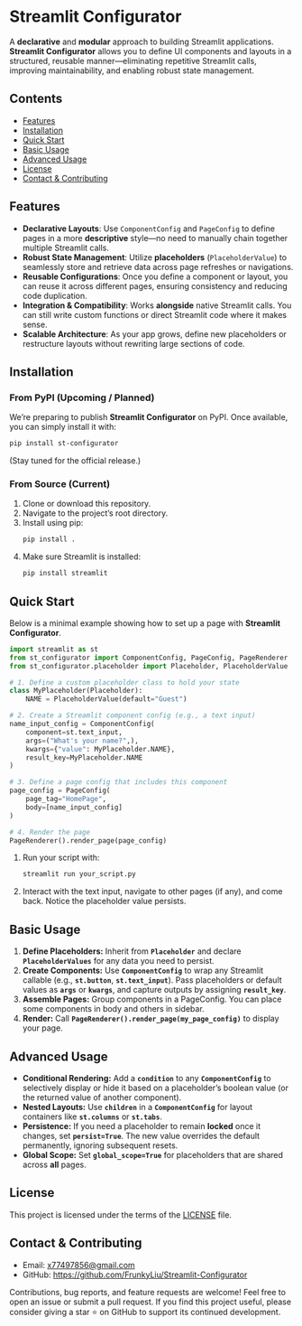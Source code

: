# Streamlit Configurator

A **declarative** and **modular** approach to building Streamlit applications. **Streamlit Configurator** allows you to define UI components and layouts in a structured, reusable manner—eliminating repetitive Streamlit calls, improving maintainability, and enabling robust state management.

## Contents
- [Features](#features)
- [Installation](#installation)
- [Quick Start](#quick-start)
- [Basic Usage](#basic-usage)
- [Advanced Usage](#advanced-usage)
- [License](#license)
- [Contact & Contributing](#contact--contributing)


## Features
- **Declarative Layouts**: Use `ComponentConfig` and `PageConfig` to define pages in a more **descriptive** style—no need to manually chain together multiple Streamlit calls.
- **Robust State Management**: Utilize **placeholders** (`PlaceholderValue`) to seamlessly store and retrieve data across page refreshes or navigations.
- **Reusable Configurations**: Once you define a component or layout, you can reuse it across different pages, ensuring consistency and reducing code duplication.
- **Integration & Compatibility**: Works **alongside** native Streamlit calls. You can still write custom functions or direct Streamlit code where it makes sense.
- **Scalable Architecture**: As your app grows, define new placeholders or restructure layouts without rewriting large sections of code.


## Installation

### From PyPI (Upcoming / Planned)
We’re preparing to publish **Streamlit Configurator** on PyPI. Once available, you can simply install it with:
```bash
pip install st-configurator
```
(Stay tuned for the official release.)

### From Source (Current)
1. Clone or download this repository.
2. Navigate to the project’s root directory.
3. Install using pip:
    ```bash
    pip install .
    ```
4. Make sure Streamlit is installed:
    ```bash
    pip install streamlit
    ```

## Quick Start
Below is a minimal example showing how to set up a page with **Streamlit Configurator**.
    
```python
import streamlit as st
from st_configurator import ComponentConfig, PageConfig, PageRenderer
from st_configurator.placeholder import Placeholder, PlaceholderValue

# 1. Define a custom placeholder class to hold your state
class MyPlaceholder(Placeholder):
    NAME = PlaceholderValue(default="Guest")

# 2. Create a Streamlit component config (e.g., a text input)
name_input_config = ComponentConfig(
    component=st.text_input,
    args=("What's your name?",),
    kwargs={"value": MyPlaceholder.NAME},
    result_key=MyPlaceholder.NAME
)

# 3. Define a page config that includes this component
page_config = PageConfig(
    page_tag="HomePage",
    body=[name_input_config]
)

# 4. Render the page
PageRenderer().render_page(page_config)
```

1. Run your script with:
    ```bash
    streamlit run your_script.py
    ```
2. Interact with the text input, navigate to other pages (if any), and come back. Notice the placeholder value persists.

## Basic Usage

1. **Define Placeholders:** Inherit from **`Placeholder`** and declare **`PlaceholderValues`** for any data you need to persist.
2. **Create Components:** Use **`ComponentConfig`** to wrap any Streamlit callable (e.g., **`st.button`**, **`st.text_input`**). Pass placeholders or default values as **`args`** or **`kwargs`**, and capture outputs by assigning **`result_key`**.
3. **Assemble Pages:** Group components in a PageConfig. You can place some components in body and others in sidebar.
4. **Render:** Call **`PageRenderer().render_page(my_page_config)`** to display your page.

## Advanced Usage
- **Conditional Rendering:** Add a **`condition`** to any **`ComponentConfig`** to selectively display or hide it based on a placeholder’s boolean value (or the returned value of another component).
- **Nested Layouts:** Use **`children`** in a **`ComponentConfig`** for layout containers like **`st.columns`** or **`st.tabs`**.
- **Persistence:** If you need a placeholder to remain **locked** once it changes, set **`persist=True`**. The new value overrides the default permanently, ignoring subsequent resets.
- **Global Scope:** Set **`global_scope=True`** for placeholders that are shared across **all** pages.

## License
This project is licensed under the terms of the [LICENSE](LICENSE) file.

## Contact & Contributing
- Email: x77497856@gmail.com
- GitHub: https://github.com/FrunkyLiu/Streamlit-Configurator

Contributions, bug reports, and feature requests are welcome! Feel free to open an issue or submit a pull request. If you find this project useful, please consider giving a star ⭐ on GitHub to support its continued development.
